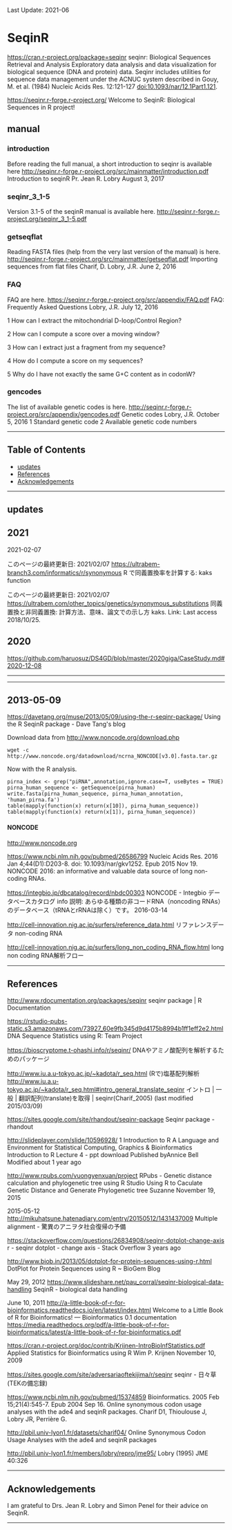 Last Update: 2021-06

# SeqinR

https://cran.r-project.org/package=seqinr
seqinr: Biological Sequences Retrieval and Analysis
Exploratory data analysis and data visualization for biological sequence (DNA and protein) data. Seqinr includes utilities for sequence data management under the ACNUC system described in Gouy, M. et al. (1984) Nucleic Acids Res. 12:121-127 <doi:10.1093/nar/12.1Part1.121>.

https://seqinr.r-forge.r-project.org/
Welcome to SeqinR: Biological Sequences in R project!

## manual

### introduction

Before reading the full manual, a short introduction to seqinr is available here
http://seqinr.r-forge.r-project.org/src/mainmatter/introduction.pdf
Introduction to seqinR
Pr. Jean R. Lobry
August 3, 2017

### seqinr_3_1-5

Version 3.1-5 of the seqinR manual is available here.
http://seqinr.r-forge.r-project.org/seqinr_3_1-5.pdf

### getseqflat

Reading FASTA files (help from the very last version of the manual) is here.
http://seqinr.r-forge.r-project.org/src/mainmatter/getseqflat.pdf
Importing sequences from flat files
Charif, D. Lobry, J.R.
June 2, 2016

### FAQ

FAQ are here.
https://seqinr.r-forge.r-project.org/src/appendix/FAQ.pdf
FAQ: Frequently Asked Questions
Lobry, J.R.
July 12, 2016

1 How can I extract the mitochondrial D-loop/Control
Region?

2 How can I compute a score over a moving window?

3 How can I extract just a fragment from my
sequence?

4 How do I compute a score on my sequences?

5 Why do I have not exactly the same G+C
content as in codonW?

### gencodes

The list of available genetic codes is here.
http://seqinr.r-forge.r-project.org/src/appendix/gencodes.pdf
Genetic codes
Lobry, J.R.
October 5, 2016
1 Standard genetic code
2 Available genetic code numbers

----------

## Table of Contents

- [updates](#updates)
- [References](#references)
- [Acknowledgements](#acknowledgements)


----------
## updates



## 2021

2021-02-07

このページの最終更新日: 2021/02/07
https://ultrabem-branch3.com/informatics/r/synonymous
R で同義置換率を計算する: kaks function

このページの最終更新日: 2021/02/07
https://ultrabem.com/other_topics/genetics/synonymous_substitutions
同義置換と非同義置換: 計算方法、意味、論文での示し方
kaks. Link: Last access 2018/10/25.



## 2020


https://github.com/haruosuz/DS4GD/blob/master/2020giga/CaseStudy.md#2020-12-08


----------



----------
## 2013-05-09

https://davetang.org/muse/2013/05/09/using-the-r-seqinr-package/
Using the R SeqinR package - Dave Tang's blog

Download data from http://www.noncode.org/download.php

    wget -c http://www.noncode.org/datadownload/ncrna_NONCODE[v3.0].fasta.tar.gz

Now with the R analysis.

    pirna_index <- grep("piRNA",annotation,ignore.case=T, useBytes = TRUE)
    pirna_human_sequence <- getSequence(pirna_human)
    write.fasta(pirna_human_sequence, pirna_human_annotation, 'human_pirna.fa')
    table(mapply(function(x) return(x[10]), pirna_human_sequence))
    table(mapply(function(x) return(x[1]), pirna_human_sequence))

#### NONCODE
http://www.noncode.org

https://www.ncbi.nlm.nih.gov/pubmed/26586799
Nucleic Acids Res. 2016 Jan 4;44(D1):D203-8. doi: 10.1093/nar/gkv1252. Epub 2015 Nov 19.
NONCODE 2016: an informative and valuable data source of long non-coding RNAs.

https://integbio.jp/dbcatalog/record/nbdc00303
NONCODE - Integbio データベースカタログ
info 説明: 	あらゆる種類の非コードRNA（noncoding RNAs）のデータベース（tRNAとrRNAは除く）です。
2016-03-14

http://cell-innovation.nig.ac.jp/surfers/reference_data.html
リファレンスデータ
non-coding RNA

http://cell-innovation.nig.ac.jp/surfers/long_non_coding_RNA_flow.html
long non coding RNA解析フロー

----------
## References

http://www.rdocumentation.org/packages/seqinr
seqinr package | R Documentation

https://rstudio-pubs-static.s3.amazonaws.com/73927_60e9fb345d9d4175b8994b1ff1eff2e2.html
DNA Sequence Statistics using R: Team Project

https://bioscryptome.t-ohashi.info/r/seqinr/
DNAやアミノ酸配列を解析するためのパッケージ

http://www.iu.a.u-tokyo.ac.jp/~kadota/r_seq.html
(Rで)塩基配列解析
http://www.iu.a.u-tokyo.ac.jp/~kadota/r_seq.html#intro_general_translate_seqinr
イントロ | 一般 | 翻訳配列(translate)を取得 | seqinr(Charif_2005) (last modified 2015/03/09)

https://sites.google.com/site/rhandout/seqinr-package
Seqinr package - rhandout

http://slideplayer.com/slide/10596928/
1 Introduction to R A Language and Environment for Statistical Computing, Graphics & Bioinformatics Introduction to R Lecture 4 - ppt download
Published byAnnice Bell
Modified about 1 year ago

http://www.rpubs.com/vuongyenxuan/project
RPubs - Genetic distance calculation and phylogenetic tree using R Studio
Using R to Caculate Genetic Distance and Generate Phylogenetic tree
Suzanne
November 19, 2015


2015-05-12
http://mikuhatsune.hatenadiary.com/entry/20150512/1431437009
Multiple alignment - 驚異のアニヲタ社会復帰の予備


https://stackoverflow.com/questions/26834908/seqinr-dotplot-change-axis
r - seqinr dotplot - change axis - Stack Overflow
3 years ago

http://www.biob.in/2013/05/dotplot-for-protein-sequences-using-r.html
DotPlot for Protein Sequences using R ~ BioGem Blog

May 29, 2012
https://www.slideshare.net/pau_corral/seqinr-biological-data-handling
SeqinR - biological data handling

June 10, 2011
http://a-little-book-of-r-for-bioinformatics.readthedocs.io/en/latest/index.html
Welcome to a Little Book of R for Bioinformatics! — Bioinformatics 0.1 documentation
https://media.readthedocs.org/pdf/a-little-book-of-r-for-bioinformatics/latest/a-little-book-of-r-for-bioinformatics.pdf

https://cran.r-project.org/doc/contrib/Krijnen-IntroBioInfStatistics.pdf
Applied Statistics for Bioinformatics using R
Wim P. Krijnen
November 10, 2009

https://sites.google.com/site/adversariaoftekijima/r/seqinr
seqinr - 日々草(TEKの備忘録)

https://www.ncbi.nlm.nih.gov/pubmed/15374859
Bioinformatics. 2005 Feb 15;21(4):545-7. Epub 2004 Sep 16.
Online synonymous codon usage analyses with the ade4 and seqinR packages.
Charif D1, Thioulouse J, Lobry JR, Perrière G.

http://pbil.univ-lyon1.fr/datasets/charif04/
Online Synonymous Codon Usage Analyses with the ade4 and seqinR packages

http://pbil.univ-lyon1.fr/members/lobry/repro/jme95/
Lobry (1995) JME 40:326





----------
## Acknowledgements

I am grateful to Drs. Jean R. Lobry and Simon Penel for their advice on SeqinR.


----------




